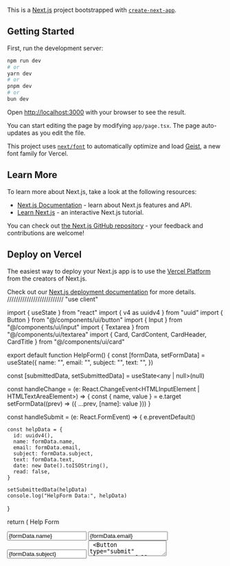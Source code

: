 This is a [Next.js](https://nextjs.org) project bootstrapped with [`create-next-app`](https://nextjs.org/docs/app/api-reference/cli/create-next-app).

## Getting Started

First, run the development server:

```bash
npm run dev
# or
yarn dev
# or
pnpm dev
# or
bun dev
```

Open [http://localhost:3000](http://localhost:3000) with your browser to see the result.

You can start editing the page by modifying `app/page.tsx`. The page auto-updates as you edit the file.

This project uses [`next/font`](https://nextjs.org/docs/app/building-your-application/optimizing/fonts) to automatically optimize and load [Geist](https://vercel.com/font), a new font family for Vercel.

## Learn More

To learn more about Next.js, take a look at the following resources:

- [Next.js Documentation](https://nextjs.org/docs) - learn about Next.js features and API.
- [Learn Next.js](https://nextjs.org/learn) - an interactive Next.js tutorial.

You can check out [the Next.js GitHub repository](https://github.com/vercel/next.js) - your feedback and contributions are welcome!

## Deploy on Vercel

The easiest way to deploy your Next.js app is to use the [Vercel Platform](https://vercel.com/new?utm_medium=default-template&filter=next.js&utm_source=create-next-app&utm_campaign=create-next-app-readme) from the creators of Next.js.

Check out our [Next.js deployment documentation](https://nextjs.org/docs/app/building-your-application/deploying) for more details.
//////////////////////////
"use client"

import { useState } from "react"
import { v4 as uuidv4 } from "uuid"
import { Button } from "@/components/ui/button"
import { Input } from "@/components/ui/input"
import { Textarea } from "@/components/ui/textarea"
import { Card, CardContent, CardHeader, CardTitle } from "@/components/ui/card"

export default function HelpForm() {
  const [formData, setFormData] = useState({
    name: "",
    email: "",
    subject: "",
    text: "",
  })

  const [submittedData, setSubmittedData] = useState<any | null>(null)

  const handleChange = (e: React.ChangeEvent<HTMLInputElement | HTMLTextAreaElement>) => {
    const { name, value } = e.target
    setFormData((prev) => ({ ...prev, [name]: value }))
  }

  const handleSubmit = (e: React.FormEvent) => {
    e.preventDefault()

    const helpData = {
      id: uuidv4(),
      name: formData.name,
      email: formData.email,
      subject: formData.subject,
      text: formData.text,
      date: new Date().toISOString(),
      read: false,
    }

    setSubmittedData(helpData)
    console.log("HelpForm Data:", helpData)
  }

  return (
    <Card className="max-w-lg mx-auto mt-10 shadow-lg rounded-2xl">
      <CardHeader>
        <CardTitle>Help Form</CardTitle>
      </CardHeader>
      <CardContent>
        <form onSubmit={handleSubmit} className="space-y-4">
          <Input
            type="text"
            name="name"
            placeholder="Your Name"
            value={formData.name}
            onChange={handleChange}
            required
          />
          <Input
            type="email"
            name="email"
            placeholder="Your Email"
            value={formData.email}
            onChange={handleChange}
            required
          />
          <Input
            type="text"
            name="subject"
            placeholder="Subject"
            value={formData.subject}
            onChange={handleChange}
            required
          />
          <Textarea
            name="text"
            placeholder="Your Message"
            value={formData.text}
            onChange={handleChange}
            required
          />
          <Button type="submit" className="w-full">
            Submit
          </Button>
        </form>

        {submittedData && (
          <div className="mt-6 p-4 border rounded-lg bg-muted">
            <h3 className="font-semibold mb-2">Submitted Data:</h3>
            <pre className="text-sm">{JSON.stringify(submittedData, null, 2)}</pre>
          </div>
        )}
      </CardContent>
    </Card>
  )
}
